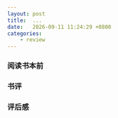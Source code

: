 ```yaml
---
layout: post
title:  ...
date:   2026-09-11 11:24:29 +0800
categories: 
    - review 
---
```


### 阅读书本前

### 书评

### 评后感
